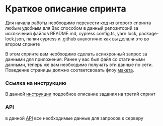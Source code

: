 # Краткое описание спринта
Для начала работы необходимо перенести код из второго спринта любым удобным для Вас способом в данный репозиторий за исключений файлов README.md, cypress.config.ts, yarn.lock, package-lock.json, папки cypress и .github аналогично как вы делали это во втором спринте

В этом спринте вам необходимо сделать асинхронный запрос за данными для приложения. Ранее у вас был файл со статичными данными, теперь же вам необходимо получать эти данные по сети.
Поведение страницы должно соответсвовать флоу [макета](https://www.figma.com/file/d8LhhLjMkaTfPvAcYQULNv/Library---students-file?node-id=12384%3A62773&t=FvbTxW9YqNFiAUwT-0).

### Ссылка на инструкцию
В данной [инструкции](https://docs.google.com/document/d/1tVQJvM5RrQgI69nnAUKl8mel3Hf2a4q-c4eq4BxSHjs/edit) подробное описание задания на третий спринт

### API
в данной [API](https://docs.google.com/document/d/1BzcBQSFUJqnlw2_jv9K9Z-KgjUwokijyrlW-4TQKzz8/edit) все необходимые данные для запросов к серверу

